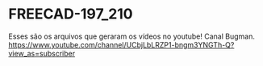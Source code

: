 # FREECAD-197_210
Esses são os arquivos que geraram os vídeos no youtube! Canal Bugman. https://www.youtube.com/channel/UCbjLbLRZP1-bngm3YNGTh-Q?view_as=subscriber
